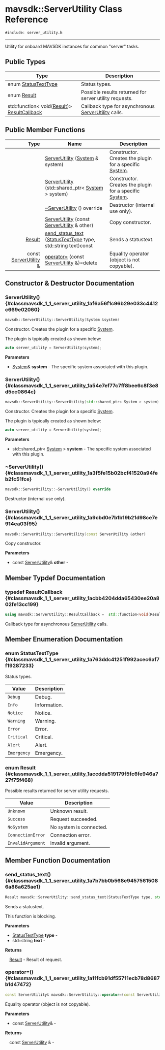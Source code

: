 # mavsdk::ServerUtility Class Reference
`#include: server_utility.h`

----


Utility for onboard MAVSDK instances for common "server" tasks. 


## Public Types


Type | Description
--- | ---
enum [StatusTextType](#classmavsdk_1_1_server_utility_1a763ddc41251f992acec6af7f19287233) | Status types.
enum [Result](#classmavsdk_1_1_server_utility_1accdda519179f5fc6fe946a727f75f468) | Possible results returned for server utility requests.
std::function< void([Result](classmavsdk_1_1_server_utility.md#classmavsdk_1_1_server_utility_1accdda519179f5fc6fe946a727f75f468))> [ResultCallback](#classmavsdk_1_1_server_utility_1acbb4204dda65430ee20a802fe13cc199) | Callback type for asynchronous [ServerUtility](classmavsdk_1_1_server_utility.md) calls.

## Public Member Functions


Type | Name | Description
---: | --- | ---
&nbsp; | [ServerUtility](#classmavsdk_1_1_server_utility_1af6a56f1c96b29e033c4412c669e02060) ([System](classmavsdk_1_1_system.md) & system) | Constructor. Creates the plugin for a specific [System](classmavsdk_1_1_system.md).
&nbsp; | [ServerUtility](#classmavsdk_1_1_server_utility_1a54e7ef77c7ff8bee6c8f3e8d5cc0864c) (std::shared_ptr< [System](classmavsdk_1_1_system.md) > system) | Constructor. Creates the plugin for a specific [System](classmavsdk_1_1_system.md).
&nbsp; | [~ServerUtility](#classmavsdk_1_1_server_utility_1a3f5fe15b02bcf41520a94feb2fc51fce) () override | Destructor (internal use only).
&nbsp; | [ServerUtility](#classmavsdk_1_1_server_utility_1a9cbd0e7b1b19b21d98ce7e914ea03f95) (const [ServerUtility](classmavsdk_1_1_server_utility.md) & other) | Copy constructor.
[Result](classmavsdk_1_1_server_utility.md#classmavsdk_1_1_server_utility_1accdda519179f5fc6fe946a727f75f468) | [send_status_text](#classmavsdk_1_1_server_utility_1a7b7bb0b568e94575615086a86a625ae1) ([StatusTextType](classmavsdk_1_1_server_utility.md#classmavsdk_1_1_server_utility_1a763ddc41251f992acec6af7f19287233) type, std::string text)const | Sends a statustext.
const [ServerUtility](classmavsdk_1_1_server_utility.md) & | [operator=](#classmavsdk_1_1_server_utility_1a11fcb91df55711ecb78d8687b1d47472) (const [ServerUtility](classmavsdk_1_1_server_utility.md) &)=delete | Equality operator (object is not copyable).


## Constructor & Destructor Documentation


### ServerUtility() {#classmavsdk_1_1_server_utility_1af6a56f1c96b29e033c4412c669e02060}
```cpp
mavsdk::ServerUtility::ServerUtility(System &system)
```


Constructor. Creates the plugin for a specific [System](classmavsdk_1_1_system.md).

The plugin is typically created as shown below: 

```cpp
auto server_utility = ServerUtility(system);
```

**Parameters**

* [System](classmavsdk_1_1_system.md)& **system** - The specific system associated with this plugin.

### ServerUtility() {#classmavsdk_1_1_server_utility_1a54e7ef77c7ff8bee6c8f3e8d5cc0864c}
```cpp
mavsdk::ServerUtility::ServerUtility(std::shared_ptr< System > system)
```


Constructor. Creates the plugin for a specific [System](classmavsdk_1_1_system.md).

The plugin is typically created as shown below: 

```cpp
auto server_utility = ServerUtility(system);
```

**Parameters**

* std::shared_ptr< [System](classmavsdk_1_1_system.md) > **system** - The specific system associated with this plugin.

### ~ServerUtility() {#classmavsdk_1_1_server_utility_1a3f5fe15b02bcf41520a94feb2fc51fce}
```cpp
mavsdk::ServerUtility::~ServerUtility() override
```


Destructor (internal use only).


### ServerUtility() {#classmavsdk_1_1_server_utility_1a9cbd0e7b1b19b21d98ce7e914ea03f95}
```cpp
mavsdk::ServerUtility::ServerUtility(const ServerUtility &other)
```


Copy constructor.


**Parameters**

* const [ServerUtility](classmavsdk_1_1_server_utility.md)& **other** - 

## Member Typdef Documentation


### typedef ResultCallback {#classmavsdk_1_1_server_utility_1acbb4204dda65430ee20a802fe13cc199}

```cpp
using mavsdk::ServerUtility::ResultCallback =  std::function<void(Result)>
```


Callback type for asynchronous [ServerUtility](classmavsdk_1_1_server_utility.md) calls.


## Member Enumeration Documentation


### enum StatusTextType {#classmavsdk_1_1_server_utility_1a763ddc41251f992acec6af7f19287233}


Status types.


Value | Description
--- | ---
<span id="classmavsdk_1_1_server_utility_1a763ddc41251f992acec6af7f19287233aa603905470e2a5b8c13e96b579ef0dba"></span> `Debug` | Debug. 
<span id="classmavsdk_1_1_server_utility_1a763ddc41251f992acec6af7f19287233a4059b0251f66a18cb56f544728796875"></span> `Info` | Information. 
<span id="classmavsdk_1_1_server_utility_1a763ddc41251f992acec6af7f19287233a24efa7ee4511563b16144f39706d594f"></span> `Notice` | Notice. 
<span id="classmavsdk_1_1_server_utility_1a763ddc41251f992acec6af7f19287233a0eaadb4fcb48a0a0ed7bc9868be9fbaa"></span> `Warning` | Warning. 
<span id="classmavsdk_1_1_server_utility_1a763ddc41251f992acec6af7f19287233a902b0d55fddef6f8d651fe1035b7d4bd"></span> `Error` | Error. 
<span id="classmavsdk_1_1_server_utility_1a763ddc41251f992acec6af7f19287233a278d01e5af56273bae1bb99a98b370cd"></span> `Critical` | Critical. 
<span id="classmavsdk_1_1_server_utility_1a763ddc41251f992acec6af7f19287233ab92071d61c88498171928745ca53078b"></span> `Alert` | Alert. 
<span id="classmavsdk_1_1_server_utility_1a763ddc41251f992acec6af7f19287233aa3fa706f20bc0b7858b7ae6932261940"></span> `Emergency` | Emergency. 

### enum Result {#classmavsdk_1_1_server_utility_1accdda519179f5fc6fe946a727f75f468}


Possible results returned for server utility requests.


Value | Description
--- | ---
<span id="classmavsdk_1_1_server_utility_1accdda519179f5fc6fe946a727f75f468a88183b946cc5f0e8c96b2e66e1c74a7e"></span> `Unknown` | Unknown result. 
<span id="classmavsdk_1_1_server_utility_1accdda519179f5fc6fe946a727f75f468a505a83f220c02df2f85c3810cd9ceb38"></span> `Success` | Request succeeded. 
<span id="classmavsdk_1_1_server_utility_1accdda519179f5fc6fe946a727f75f468a1119faf72ba0dfb23aeea644fed960ad"></span> `NoSystem` | No system is connected. 
<span id="classmavsdk_1_1_server_utility_1accdda519179f5fc6fe946a727f75f468a094a6f6b0868122a9dd008cb91c083e4"></span> `ConnectionError` | Connection error. 
<span id="classmavsdk_1_1_server_utility_1accdda519179f5fc6fe946a727f75f468a253ca7dd096ee0956cccee4d376cab8b"></span> `InvalidArgument` | Invalid argument. 

## Member Function Documentation


### send_status_text() {#classmavsdk_1_1_server_utility_1a7b7bb0b568e94575615086a86a625ae1}
```cpp
Result mavsdk::ServerUtility::send_status_text(StatusTextType type, std::string text) const
```


Sends a statustext.

This function is blocking.

**Parameters**

* [StatusTextType](classmavsdk_1_1_server_utility.md#classmavsdk_1_1_server_utility_1a763ddc41251f992acec6af7f19287233) **type** - 
* std::string **text** - 

**Returns**

&emsp;[Result](classmavsdk_1_1_server_utility.md#classmavsdk_1_1_server_utility_1accdda519179f5fc6fe946a727f75f468) - Result of request.

### operator=() {#classmavsdk_1_1_server_utility_1a11fcb91df55711ecb78d8687b1d47472}
```cpp
const ServerUtility& mavsdk::ServerUtility::operator=(const ServerUtility &)=delete
```


Equality operator (object is not copyable).


**Parameters**

* const [ServerUtility](classmavsdk_1_1_server_utility.md)&  - 

**Returns**

&emsp;const [ServerUtility](classmavsdk_1_1_server_utility.md) & - 